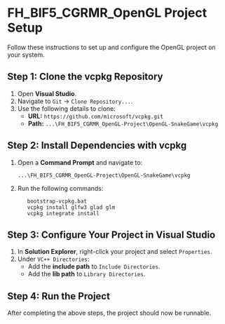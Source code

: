 # FH_BIF5_CGRMR_OpenGL Project Setup

Follow these instructions to set up and configure the OpenGL project on your system.

## Step 1: Clone the vcpkg Repository

1. Open **Visual Studio**.
2. Navigate to `Git` -> `Clone Repository...`.
3. Use the following details to clone:
   - **URL:** `https://github.com/microsoft/vcpkg.git`
   - **Path:** `...\FH_BIF5_CGRMR_OpenGL-Project\OpenGL-SnakeGame\vcpkg`

## Step 2: Install Dependencies with vcpkg

1. Open a **Command Prompt** and navigate to:
   ```
   ...\FH_BIF5_CGRMR_OpenGL-Project\OpenGL-SnakeGame\vcpkg
   ```
2. Run the following commands:
   ```in cmd:
      bootstrap-vcpkg.bat
      vcpkg install glfw3 glad glm
      vcpkg integrate install
   ```

## Step 3: Configure Your Project in Visual Studio

1. In **Solution Explorer**, right-click your project and select `Properties`.
2. Under `VC++ Directories`:
   - Add the **include path** to `Include Directories`.
   - Add the **lib path** to `Library Directories`.

## Step 4: Run the Project

After completing the above steps, the project should now be runnable.
